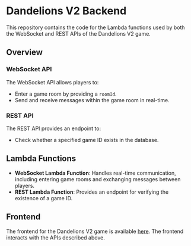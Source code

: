# Dandelions V2 Backend

This repository contains the code for the Lambda functions used by both the WebSocket and REST APIs of the Dandelions V2 game.

## Overview

### WebSocket API

The WebSocket API allows players to:
- Enter a game room by providing a `roomId`.
- Send and receive messages within the game room in real-time.

### REST API

The REST API provides an endpoint to:
- Check whether a specified game ID exists in the database.

## Lambda Functions

- **WebSocket Lambda Function**: Handles real-time communication, including entering game rooms and exchanging messages between players.
- **REST Lambda Function**: Provides an endpoint for verifying the existence of a game ID.

## Frontend

The frontend for the Dandelions V2 game is available [here](https://github.com/sophiabarness/DandelionsV2Frontend). The frontend interacts with the APIs described above.